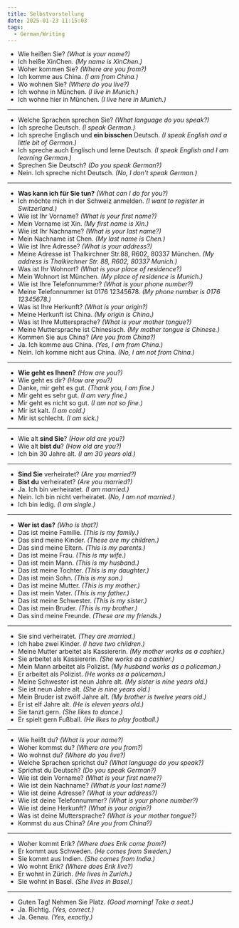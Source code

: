 ```yaml
---
title: Selbstvorstellung
date: 2025-01-23 11:15:03
tags: 
  - German/Writing
---
```

- Wie heißen Sie? _(What is your name?)_
- Ich heiße XinChen. _(My name is XinChen.)_
- Woher kommen Sie? _(Where are you from?)_
- Ich komme aus China. _(I am from China.)_
- Wo wohnen Sie? _(Where do you live?)_
- Ich wohne in München. _(I live in Munich.)_
- Ich wohne hier in München. _(I live here in Munich.)_
---
- Welche Sprachen sprechen Sie? _(What language do you speak?)_
- Ich spreche Deutsch. _(I speak German.)_
- Ich spreche Englisch und **ein bisschen** Deutsch. _(I speak English and a little bit of German.)_
- Ich spreche auch Englisch und lerne Deutsch. _(I speak English and I am learning German.)_
- Sprechen Sie Deutsch? _(Do you speak German?)_
- Nein. Ich spreche nicht Deutsch. _(No, I don't speak German.)_
---
- **Was kann ich für Sie tun?** _(What can I do for you?)_
- Ich möchte mich in der Schweiz anmelden. _(I want to register in Switzerland.)_
- Wie ist Ihr Vorname? _(What is your first name?)_
- Mein Vorname ist Xin. _(My first name is Xin.)_
- Wie ist Ihr Nachname? _(What is your last name?)_
- Mein Nachname ist Chen. _(My last name is Chen.)_
- Wie ist Ihre Adresse? _(What is your address?)_
- Meine Adresse ist Thalkirchner Str.88, R602, 80337 München. _(My address is Thalkirchner Str. 88, R602, 80337 Munich.)_
- Was ist Ihr Wohnort? _(What is your place of residence?)_
- Mein Wohnort ist München. _(My place of residence is Munich.)_
- Wie ist Ihre Telefonnummer? _(What is your phone number?)_
- Meine Telefonnummer ist 0176 12345678. _(My phone number is 0176 12345678.)_
- Was ist Ihre Herkunft? _(What is your origin?)_
- Meine Herkunft ist China. _(My origin is China.)_
- Was ist Ihre Muttersprache? _(What is your mother tongue?)_
- Meine Muttersprache ist Chinesisch. _(My mother tongue is Chinese.)_
- Kommen Sie aus China? _(Are you from China?)_
- Ja. Ich komme aus China. _(Yes, I am from China.)_
- Nein. Ich komme nicht aus China. _(No, I am not from China.)_
---
- **Wie geht es Ihnen?** _(How are you?)_
- Wie geht es dir? _(How are you?)_
- Danke, mir geht es gut. _(Thank you, I am fine.)_
- Mir geht es sehr gut. _(I am very fine.)_
- Mir geht es nicht so gut. _(I am not so fine.)_
- Mir ist kalt. _(I am cold.)_
- Mir ist schlecht. _(I am sick.)_
---
- Wie alt **sind Sie**? _(How old are you?)_
- Wie alt **bist du**? _(How old are you?)_
- Ich bin 30 Jahre alt. _(I am 30 years old.)_
---
- **Sind Sie** verheiratet? _(Are you married?)_
- **Bist du** verheiratet? _(Are you married?)_
- Ja. Ich bin verheiratet. _(I am married.)_
- Nein. Ich bin nicht verheiratet. _(No, I am not married.)_
- Ich bin ledig. _(I am single.)_
---
- **Wer ist das?** _(Who is that?)_
- Das ist meine Familie. _(This is my family.)_
- Das sind meine Kinder. _(These are my children.)_
- Das sind meine Eltern. _(This is my parents.)_
- Das ist meine Frau. _(This is my wife.)_
- Das ist mein Mann. _(This is my husband.)_
- Das ist meine Tochter. _(This is my daughter.)_
- Das ist mein Sohn. _(This is my son.)_
- Das ist meine Mutter. _(This is my mother.)_
- Das ist mein Vater. _(This is my father.)_
- Das ist meine Schwester. _(This is my sister.)_
- Das ist mein Bruder. _(This is my brother.)_
- Das sind meine Freunde. _(These are my friends.)_
---
- Sie sind verheiratet. _(They are married.)_
- Ich habe zwei Kinder. _(I have two children.)_
- Meine Mutter arbeitet als Kassiererin. _(My mother works as a cashier.)_
- Sie arbeitet als Kassiererin. _(She works as a cashier.)_
- Mein Mann arbeitet als Polizist. _(My husband works as a policeman.)_
- Er arbeitet als Polizist. _(He works as a policeman.)_
- Meine Schwester ist neun Jahre alt. _(My sister is nine years old.)_
- Sie ist neun Jahre alt. _(She is nine years old.)_
- Mein Bruder ist zwölf Jahre alt. _(My brother is twelve years old.)_
- Er ist elf Jahre alt. _(He is eleven years old.)_
- Sie tanzt gern. _(She likes to dance.)_  
- Er spielt gern Fußball. _(He likes to play football.)_
---
- Wie heißt du? _(What is your name?)_
- Woher kommst du? _(Where are you from?)_
- Wo wohnst du? _(Where do you live?)_
- Welche Sprachen sprichst du? _(What language do you speak?)_
- Sprichst du Deutsch? _(Do you speak German?)_
- Wie ist dein Vorname? _(What is your first name?)_
- Wie ist dein Nachname? _(What is your last name?)_
- Wie ist deine Adresse? _(What is your address?)_
- Wie ist deine Telefonnummer? _(What is your phone number?)_
- Wie ist deine Herkunft? _(What is your origin?)_
- Was ist deine Muttersprache? _(What is your mother tongue?)_
- Kommst du aus China? _(Are you from China?)_
---
- Woher kommt Erik? _(Where does Erik come from?)_
- Er kommt aus Schweden. _(He comes from Sweden.)_
- Sie kommt aus Indien. _(She comes from India.)_
- Wo wohnt Erik? _(Where does Erik live?)_
- Er wohnt in Zürich. _(He lives in Zurich.)_
- Sie wohnt in Basel. _(She lives in Basel.)_
---
- Guten Tag! Nehmen Sie Platz. _(Good morning! Take a seat.)_
- Ja. Richtig. _(Yes, correct.)_
- Ja. Genau. _(Yes, exactly.)_
